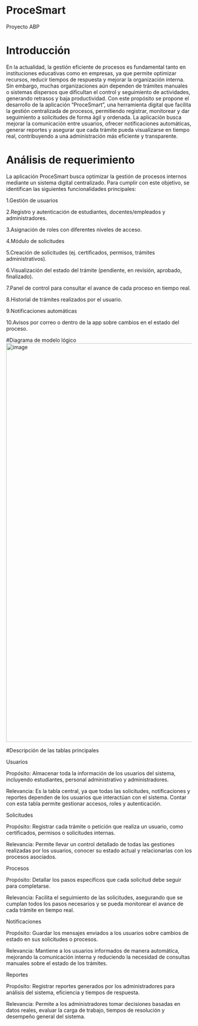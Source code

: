 # ProceSmart
Proyecto ABP 
# Introducción 
En la actualidad, la gestión eficiente de procesos es fundamental tanto en instituciones educativas como en empresas, ya que permite optimizar recursos, reducir tiempos de respuesta y mejorar la organización interna. Sin embargo, muchas organizaciones aún dependen de trámites manuales o sistemas dispersos que dificultan el control y seguimiento de actividades, generando retrasos y baja productividad.
Con este propósito se propone el desarrollo de la aplicación “ProceSmart”, una herramienta digital que facilita la gestión centralizada de procesos, permitiendo registrar, monitorear y dar seguimiento a solicitudes de forma ágil y ordenada. La aplicación busca mejorar la comunicación entre usuarios, ofrecer notificaciones automáticas, generar reportes y asegurar que cada trámite pueda visualizarse en tiempo real, contribuyendo a una administración más eficiente y transparente.

# Análisis de requerimiento 
La aplicación ProceSmart busca optimizar la gestión de procesos internos mediante un sistema digital centralizado. Para cumplir con este objetivo, se identifican las siguientes funcionalidades principales:

1.Gestión de usuarios

2.Registro y autenticación de estudiantes, docentes/empleados y administradores.

3.Asignación de roles con diferentes niveles de acceso.

4.Módulo de solicitudes

5.Creación de solicitudes (ej. certificados, permisos, trámites administrativos).

6.Visualización del estado del trámite (pendiente, en revisión, aprobado, finalizado).

7.Panel de control para consultar el avance de cada proceso en tiempo real.

8.Historial de trámites realizados por el usuario.

9.Notificaciones automáticas

10.Avisos por correo o dentro de la app sobre cambios en el estado del proceso.

#Diagrama de modelo lógico
<img width="1919" height="1079" alt="image" src="https://github.com/user-attachments/assets/e5f9764c-ca3d-4d97-998d-2f654bbadd79" />

#Descripción de las tablas principales

Usuarios

Propósito: Almacenar toda la información de los usuarios del sistema, incluyendo estudiantes, personal administrativo y administradores.

Relevancia: Es la tabla central, ya que todas las solicitudes, notificaciones y reportes dependen de los usuarios que interactúan con el sistema. Contar con esta tabla permite gestionar accesos, roles y autenticación.

Solicitudes

Propósito: Registrar cada trámite o petición que realiza un usuario, como certificados, permisos o solicitudes internas.

Relevancia: Permite llevar un control detallado de todas las gestiones realizadas por los usuarios, conocer su estado actual y relacionarlas con los procesos asociados.

Procesos

Propósito: Detallar los pasos específicos que cada solicitud debe seguir para completarse.

Relevancia: Facilita el seguimiento de las solicitudes, asegurando que se cumplan todos los pasos necesarios y se pueda monitorear el avance de cada trámite en tiempo real.

Notificaciones

Propósito: Guardar los mensajes enviados a los usuarios sobre cambios de estado en sus solicitudes o procesos.

Relevancia: Mantiene a los usuarios informados de manera automática, mejorando la comunicación interna y reduciendo la necesidad de consultas manuales sobre el estado de los trámites.

Reportes

Propósito: Registrar reportes generados por los administradores para análisis del sistema, eficiencia y tiempos de respuesta.

Relevancia: Permite a los administradores tomar decisiones basadas en datos reales, evaluar la carga de trabajo, tiempos de resolución y desempeño general del sistema.
